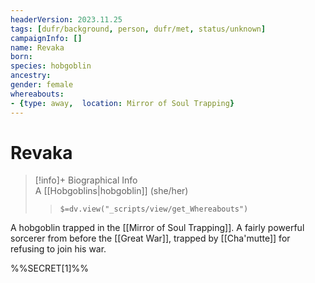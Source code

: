 ```yaml
---
headerVersion: 2023.11.25
tags: [dufr/background, person, dufr/met, status/unknown]
campaignInfo: []
name: Revaka
born:
species: hobgoblin
ancestry:
gender: female
whereabouts:
- {type: away,  location: Mirror of Soul Trapping}
---
```

# Revaka
>[!info]+ Biographical Info  
> A [[Hobgoblins|hobgoblin]] (she/her)  
>> `$=dv.view("_scripts/view/get_Whereabouts")`

A hobgoblin trapped in the [[Mirror of Soul Trapping]]. A fairly powerful sorcerer from before the [[Great War]], trapped by [[Cha'mutte]] for refusing to join his war. 

%%SECRET[1]%%
